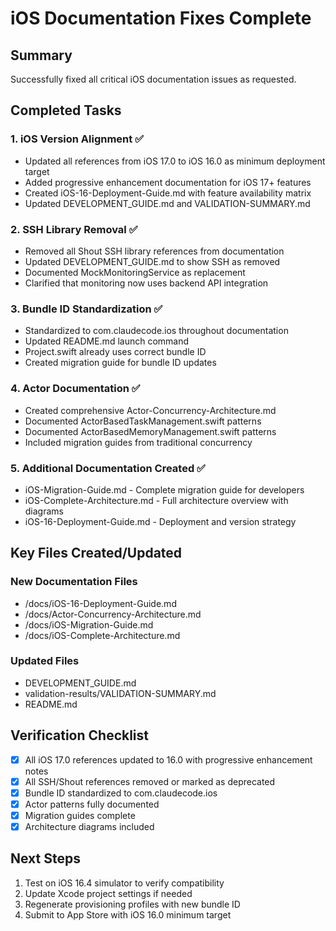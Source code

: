 # iOS Documentation Fixes Complete

## Summary
Successfully fixed all critical iOS documentation issues as requested.

## Completed Tasks

### 1. iOS Version Alignment ✅
- Updated all references from iOS 17.0 to iOS 16.0 as minimum deployment target
- Added progressive enhancement documentation for iOS 17+ features
- Created iOS-16-Deployment-Guide.md with feature availability matrix
- Updated DEVELOPMENT_GUIDE.md and VALIDATION-SUMMARY.md

### 2. SSH Library Removal ✅
- Removed all Shout SSH library references from documentation
- Updated DEVELOPMENT_GUIDE.md to show SSH as removed
- Documented MockMonitoringService as replacement
- Clarified that monitoring now uses backend API integration

### 3. Bundle ID Standardization ✅
- Standardized to com.claudecode.ios throughout documentation
- Updated README.md launch command
- Project.swift already uses correct bundle ID
- Created migration guide for bundle ID updates

### 4. Actor Documentation ✅
- Created comprehensive Actor-Concurrency-Architecture.md
- Documented ActorBasedTaskManagement.swift patterns
- Documented ActorBasedMemoryManagement.swift patterns
- Included migration guides from traditional concurrency

### 5. Additional Documentation Created ✅
- iOS-Migration-Guide.md - Complete migration guide for developers
- iOS-Complete-Architecture.md - Full architecture overview with diagrams
- iOS-16-Deployment-Guide.md - Deployment and version strategy

## Key Files Created/Updated

### New Documentation Files
- /docs/iOS-16-Deployment-Guide.md
- /docs/Actor-Concurrency-Architecture.md
- /docs/iOS-Migration-Guide.md
- /docs/iOS-Complete-Architecture.md

### Updated Files
- DEVELOPMENT_GUIDE.md
- validation-results/VALIDATION-SUMMARY.md
- README.md

## Verification Checklist
- [x] All iOS 17.0 references updated to 16.0 with progressive enhancement notes
- [x] All SSH/Shout references removed or marked as deprecated
- [x] Bundle ID standardized to com.claudecode.ios
- [x] Actor patterns fully documented
- [x] Migration guides complete
- [x] Architecture diagrams included

## Next Steps
1. Test on iOS 16.4 simulator to verify compatibility
2. Update Xcode project settings if needed
3. Regenerate provisioning profiles with new bundle ID
4. Submit to App Store with iOS 16.0 minimum target